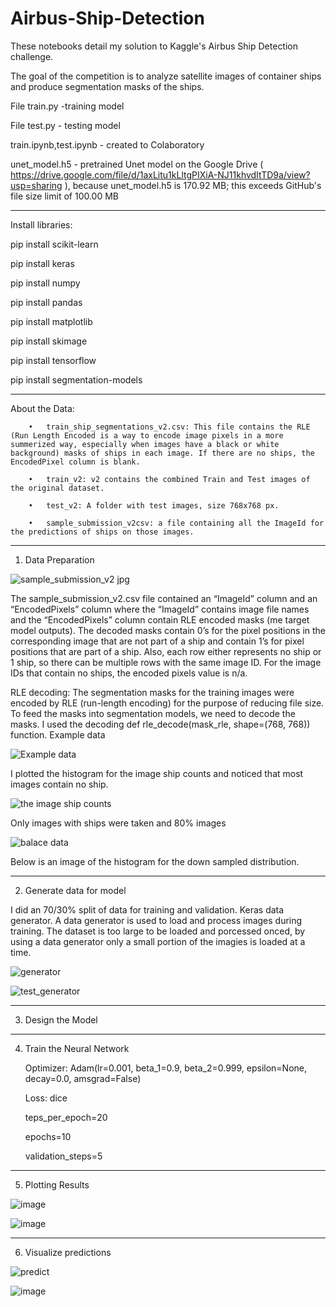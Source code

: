 # Airbus-Ship-Detection

These notebooks detail my solution to Kaggle's Airbus Ship Detection challenge.

The goal of the competition is to analyze satellite images of container ships and produce segmentation masks of the ships.

File train.py -training  model

File test.py - testing model

train.ipynb,test.ipynb - created to Colaboratory

unet_model.h5 - pretrained Unet model on the Google Drive ( https://drive.google.com/file/d/1axLitu1kLltgPIXiA-NJ11khvdItTD9a/view?usp=sharing ), because unet_model.h5 is 170.92 MB; this exceeds GitHub's file size limit of 100.00 MB

----------------------------------------------------------------------------------------------------------------------------------------------------------------------
Install libraries:

pip install scikit-learn

pip install keras 

pip install  numpy 

pip install pandas 

pip install matplotlib 

pip install skimage 

pip install tensorflow

pip install segmentation-models

----------------------------------------------------------------------------------------------------------------------------------------------------------------------


About the Data:


        •	train_ship_segmentations_v2.csv: This file contains the RLE (Run Length Encoded is a way to encode image pixels in a more summerized way, especially when images have a black or white background) masks of ships in each image. If there are no ships, the EncodedPixel column is blank.

        •	train_v2: v2 contains the combined Train and Test images of the original dataset.

        •	test_v2: A folder with test images, size 768x768 px.

        •	sample_submission_v2csv: a file containing all the ImageId for the predictions of ships on those images.



----------------------------------------------------------------------------------------------------------------------------------------------------------------------

1. Data Preparation


![sample_submission_v2 jpg](https://user-images.githubusercontent.com/47922202/185092819-fba413bc-f65c-4fc5-9177-94537e539034.png)




The sample_submission_v2.csv file contained an “ImageId” column and an “EncodedPixels” column where the “ImageId” contains image file names and the “EncodedPixels” column contain RLE encoded masks (me target model outputs). The decoded masks contain 0’s for the pixel positions in the corresponding image that are not part of a ship and contain 1’s for pixel positions that are part of a ship. Also, each row either represents no ship or 1 ship, so there can be multiple rows with the same image ID. For the image IDs that contain no ships, the encoded pixels value is n/a. 

RLE decoding: The segmentation masks for the training images were encoded by RLE (run-length encoding) for the purpose of reducing file size. To feed the masks into segmentation models, we need to decode the masks. I used the decoding def rle_decode(mask_rle, shape=(768, 768)) function.
Example data


![Example data](https://user-images.githubusercontent.com/47922202/185091218-07f6bfea-4ba6-488c-a913-6590ab79e433.jpg)



I plotted the histogram for the image ship counts and noticed that most images contain no ship.

![the image ship counts ](https://user-images.githubusercontent.com/47922202/185091790-fdd19bd0-44d2-4297-94f1-bd6ec697c480.jpg)

Only images with ships were taken and 80% images


![balace data](https://user-images.githubusercontent.com/47922202/185091750-961e8563-0f33-40e0-84a7-f657319c0350.jpg)

Below is an image of the histogram for the down sampled distribution.



----------------------------------------------------------------------------------------------------------------------------------------------------------------------


2. Generate data for model


I did an 70/30% split of data for training and validation.
Keras data generator. A data generator is used to load and process images during training. The dataset is too large to be loaded and porcessed onced, by using a data generator only a small portion of the imagies is loaded at a time.


![generator](https://user-images.githubusercontent.com/47922202/185092242-957ee84a-b360-4b46-b2bd-09a113117a05.jpg)



![test_generator](https://user-images.githubusercontent.com/47922202/185092350-ae30a360-fc1c-43f2-a62a-13a900dd68e8.jpg)

----------------------------------------------------------------------------------------------------------------------------------------------------------------------


3. Design the Model

----------------------------------------------------------------------------------------------------------------------------------------------------------------------

4. Train the Neural Network

    Optimizer: Adam(lr=0.001, beta_1=0.9, beta_2=0.999, epsilon=None, decay=0.0, amsgrad=False)

    Loss: dice 

    teps_per_epoch=20

    epochs=10

    validation_steps=5


----------------------------------------------------------------------------------------------------------------------------------------------------------------------

5. Plotting Results


![image](https://user-images.githubusercontent.com/47922202/185146091-d65acd83-79f1-4dff-806c-a7638c2dee04.png)

![image](https://user-images.githubusercontent.com/47922202/185146191-e58aea6e-7a4a-4db8-8886-9e658a540d45.png)

----------------------------------------------------------------------------------------------------------------------------------------------------------------------

6. Visualize predictions

![predict](https://user-images.githubusercontent.com/47922202/185101620-fb25e941-7b56-4bbd-aad6-d9fc4d5e85ea.jpg)


![image](https://user-images.githubusercontent.com/47922202/185146257-acd22268-652e-4df3-beb0-72a96e5cb2ba.png)




